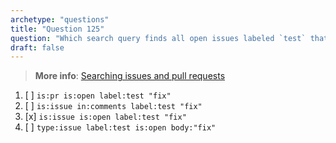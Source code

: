 ```yaml
---
archetype: "questions"  
title: "Question 125"  
question: "Which search query finds all open issues labeled `test` that mention 'fix' in their body text?"  
draft: false  
---
```


> **More info**: [Searching issues and pull requests](https://docs.github.com/en/search-github/searching-on-github/searching-issues-and-pull-requests)

1. [ ] `is:pr is:open label:test "fix"`  
1. [ ] `is:issue in:comments label:test "fix"`  
1. [x] `is:issue is:open label:test "fix"`  
1. [ ] `type:issue label:test is:open body:"fix"`
